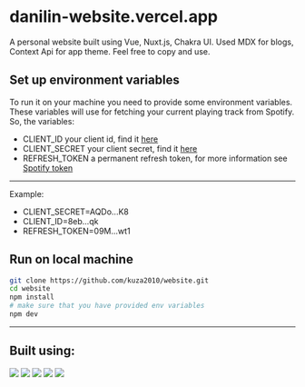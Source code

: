 # danilin-website.vercel.app

A personal website built using Vue, Nuxt.js, Chakra UI. Used MDX for blogs, Context Api for app theme. Feel free to copy
and use.

## Set up environment variables

To run it on your machine you need to provide some environment variables. These variables will use for fetching your
current playing track from Spotify. So, the variables:

- CLIENT_ID your client id, find it [here](https://developer.spotify.com/dashboard/applications)
- CLIENT_SECRET your client secret, find it [here](https://developer.spotify.com/dashboard/applications)
- REFRESH_TOKEN a permanent refresh token, for more information
  see [Spotify token](https://khalilstemmler.com/articles/tutorials/getting-the-currently-playing-song-spotify/)

___
Example:

- CLIENT_SECRET=AQDo...K8
- CLIENT_ID=8eb...qk
- REFRESH_TOKEN=09M...wt1

## Run on local machine

```bash
git clone https://github.com/kuza2010/website.git
cd website
npm install
# make sure that you have provided env variables 
npm dev
```

___

## Built using:

[![](https://img.shields.io/badge/-Vercel-red?style=for-the-badge&color=000&logo=vercel)](https://vercel.com/)
[![](https://img.shields.io/badge/-Nuxt.js-red?style=for-the-badge&color=4d2b84&logo=javascript&logoColor=00c58e)](https://nuxtjs.org/)
[![](https://img.shields.io/badge/-Chakra%20UI-red?style=for-the-badge&color=4d2b84&logo=chakra-ui&logoColor=319795)](https://vue.chakra-ui.com/)
[![](https://img.shields.io/badge/-Vue-red?style=for-the-badge&color=42b983&logo=vuejs&logoColor=4FC08D)](https://vuejs.org/)
[![](https://img.shields.io/badge/-MDX-red?style=for-the-badge&color=fcb42d)](https://mdxjs.com/)
